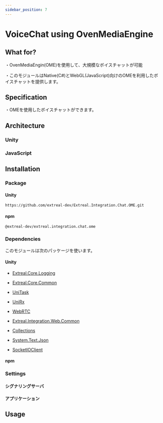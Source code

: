```yaml
---
sidebar_position: 7
---
```


# VoiceChat using OvenMediaEngine

## What for?
・OvenMediaEngin(OME)を使用して、大規模なボイスチャットが可能

・このモジュールはNative(C#)とWebGL(JavaScript)向けのOMEを利用したボイスチャットを提供します。



## Specification
・OMEを使用したボイスチャットができます。


## Architecture

### Unity


### JavaScript


## Installation

### Package

#### Unity
```text
https://github.com/extreal-dev/Extreal.Integration.Chat.OME.git
```

#### npm
```text
@extreal-dev/extreal.integration.chat.ome
```

### Dependencies

このモジュールは次のパッケージを使います。

#### Unity

- [Extreal.Core.Logging](../core/logging.md)
- [Extreal.Core.Common](../core/common.md)
- [UniTask](https://github.com/Cysharp/UniTask)
- [UniRx](https://github.com/neuecc/UniRx)
- [WebRTC](https://docs.unity3d.com/Packages/com.unity.webrtc@3.0/manual/index.html)

- [Extreal.Integration.Web.Common](../integration/web.common.md)
- [Collections](https://docs.unity3d.com/Packages/com.unity.collections@1.2/manual/index.html)
- [System.Text.Json](https://learn.microsoft.com/ja-jp/dotnet/api/system.text.json)
- [SocketIOClient](https://github.com/doghappy/socket.io-client-csharp)

#### npm

### Settings

#### シグナリングサーバ


#### アプリケーション


## Usage

